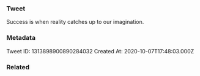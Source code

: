 ### Tweet
Success is when reality catches up to our imagination.

### Metadata
Tweet ID: 1313898900890284032
Created At: 2020-10-07T17:48:03.000Z

### Related

